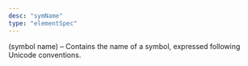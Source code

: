 ```yaml
---
desc: "symName"
type: "elementSpec"
---
```


(symbol name) – Contains the name of a symbol, expressed following Unicode
conventions.